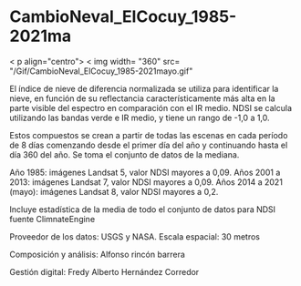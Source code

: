 # CambioNeval_ElCocuy_1985-2021ma
<  p align="centro">
< img width=  "360" src=   "/Gif/CambioNeval_ElCocuy_1985-2021mayo.gif"

El índice de nieve de diferencia normalizada se utiliza para identificar la nieve, en función de su reflectancia característicamente más alta en la parte visible del espectro en comparación con el IR medio. NDSI se calcula utilizando las bandas verde e IR medio, y tiene un rango de -1,0 a 1,0. 

Estos compuestos se crean a partir de todas las escenas en cada período de 8 días comenzando desde el primer día del año y continuando hasta el día 360 del año. Se toma el conjunto de datos de la mediana.

Año 1985: imágenes Landsat 5, valor NDSI mayores a 0,09.
Años 2001 a 2013: imágenes Landsat 7, valor NDSI mayores a 0,09.
Años 2014 a 2021 (mayo): imágenes Landsat 8, valor NDSI mayores a 0,2.

Incluye estadística de la media  de todo el conjunto de datos para NDSI  fuente ClimnateEngine

Proveedor de los datos: USGS y NASA.
Escala espacial: 30 metros

Composición y análisis: Alfonso rincón barrera

Gestión digital:  Fredy Alberto Hernández Corredor
